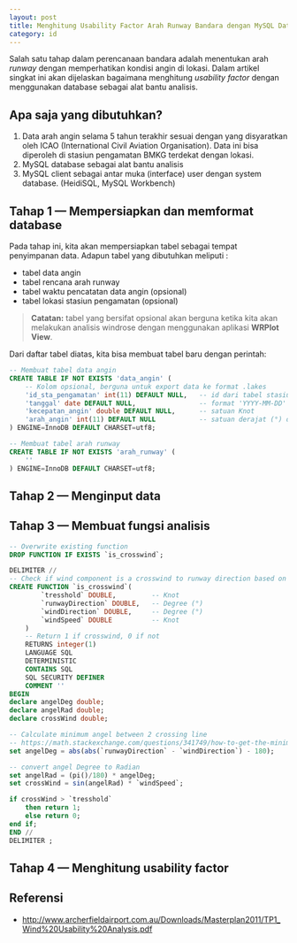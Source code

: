 ```yaml
---
layout: post
title: Menghitung Usability Factor Arah Runway Bandara dengan MySQL Database
category: id
---
```

Salah satu tahap dalam perencanaan bandara adalah menentukan arah *runway* dengan memperhatikan kondisi angin di lokasi. Dalam artikel singkat ini akan dijelaskan bagaimana menghitung *usability factor* dengan menggunakan database sebagai alat bantu analisis.

## Apa saja yang dibutuhkan?

1. Data arah angin selama 5 tahun terakhir sesuai dengan yang disyaratkan oleh ICAO (International Civil Aviation Organisation). Data ini bisa diperoleh di stasiun pengamatan BMKG terdekat dengan lokasi.
2. MySQL database sebagai alat bantu analisis
3. MySQL client sebagai antar muka (interface) user dengan system database. (HeidiSQL, MySQL Workbench)

## Tahap 1 — Mempersiapkan dan memformat database

Pada tahap ini, kita akan mempersiapkan tabel sebagai tempat penyimpanan data. Adapun tabel yang dibutuhkan meliputi :
- tabel data angin
- tabel rencana arah runway
- tabel waktu pencatatan data angin (opsional)
- tabel lokasi stasiun pengamatan (opsional)

> **Catatan:** tabel yang bersifat opsional akan berguna ketika kita akan melakukan analisis windrose dengan menggunakan aplikasi **WRPlot View**.

Dari daftar tabel diatas, kita bisa membuat tabel baru dengan perintah:

```sql
-- Membuat tabel data angin
CREATE TABLE IF NOT EXISTS 'data_angin' (
    -- Kolom opsional, berguna untuk export data ke format .lakes
    'id_sta_pengamatan' int(11) DEFAULT NULL,   -- id dari tabel stasiun pengamatan
    'tanggal' date DEFAULT NULL,                -- format 'YYYY-MM-DD'
    'kecepatan_angin' double DEFAULT NULL,      -- satuan Knot
    'arah_angin' int(11) DEFAULT NULL           -- satuan derajat (°) dengan 0° = utara
) ENGINE=InnoDB DEFAULT CHARSET=utf8;

-- Membuat tabel arah runway
CREATE TABLE IF NOT EXISTS 'arah_runway' (
    ''
) ENGINE=InnoDB DEFAULT CHARSET=utf8;
```

## Tahap 2 — Menginput data
## Tahap 3 — Membuat fungsi analisis

```sql
-- Overwrite existing function
DROP FUNCTION IF EXISTS `is_crosswind`;

DELIMITER //
-- Check if wind component is a crosswind to runway direction based on tresshold value
CREATE FUNCTION `is_crosswind`(
        `tresshold` DOUBLE,         -- Knot
        `runwayDirection` DOUBLE,   -- Degree (°)
        `windDirection` DOUBLE,     -- Degree (°)
        `windSpeed` DOUBLE          -- Knot
    )
    -- Return 1 if crosswind, 0 if not
    RETURNS integer(1)
    LANGUAGE SQL
    DETERMINISTIC
    CONTAINS SQL
    SQL SECURITY DEFINER
    COMMENT ''
BEGIN
declare angelDeg double;
declare angelRad double;
declare crossWind double;

-- Calculate minimum angel between 2 crossing line
-- https://math.stackexchange.com/questions/341749/how-to-get-the-minimum-angle-between-two-crossing-lines
set angelDeg = abs(abs(`runwayDirection` - `windDirection`) - 180);

-- convert angel Degree to Radian
set angelRad = (pi()/180) * angelDeg;
set crossWind = sin(angelRad) * `windSpeed`;

if crossWind > `tresshold`
    then return 1;
    else return 0;
end if;
END //
DELIMITER ;
```

## Tahap 4 — Menghitung usability factor

## Referensi

- http://www.archerfieldairport.com.au/Downloads/Masterplan2011/TP1_Wind%20Usability%20Analysis.pdf
